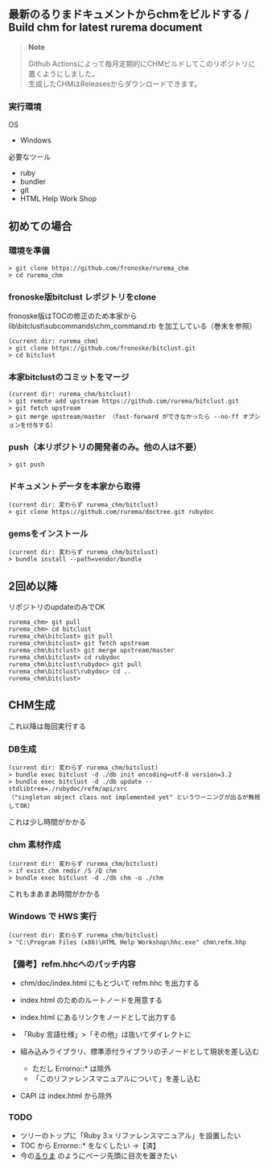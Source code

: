 ## 最新のるりまドキュメントからchmをビルドする / Build chm for latest rurema document

> **Note**
> 
> Github Actionsによって毎月定期的にCHMビルドしてこのリポジトリに置くようにしました。\
> 生成したCHMはReleasesからダウンロードできます。 

### 実行環境
OS
- Windows

必要なツール
- ruby
- bundler
- git
- HTML Help Work Shop

## 初めての場合

### 環境を準備
```
> git clone https://github.com/fronoske/rurema_chm
> cd rurema_chm
```

### fronoske版bitclust レポジトリをclone
fronoske版はTOCの修正のため本家から lib\bitclust\subcommands\chm_command.rb を加工している（巻末を参照）

```
(current dir: rurema_chm)
> git clone https://github.com/fronoske/bitclust.git
> cd bitclust
```

### 本家bitclustのコミットをマージ
```
(current dir: rurema_chm/bitclust)
> git remote add upstream https://github.com/rurema/bitclust.git
> git fetch upstream
> git merge upstream/master （fast-forward ができなかったら --no-ff オプションを付与する）
```

### push（本リポジトリの開発者のみ。他の人は不要）
```
> git push
```

### ドキュメントデータを本家から取得
```
(current dir: 変わらず rurema_chm/bitclust)
> git clone https://github.com/rurema/doctree.git rubydoc
```

### gemsをインストール
```
(current dir: 変わらず rurema_chm/bitclust)
> bundle install --path=vendor/bundle
```

## 2回め以降
リポジトリのupdateのみでOK
```
rurema_chm> git pull
rurema_chm> cd bitclust
rurema_chm\bitclust> git pull
rurema_chm\bitclust> git fetch upstream
rurema_chm\bitclust> git merge upstream/master
rurema_chm\bitclust> cd rubydoc
rurema_chm\bitclust\rubydoc> git pull
rurema_chm\bitclust\rubydoc> cd ..
rurema_chm\bitclust>
```

## CHM生成
これ以降は毎回実行する

### DB生成
```
(current dir: 変わらず rurema_chm/bitclust)
> bundle exec bitclust -d ./db init encoding=utf-8 version=3.2
> bundle exec bitclust -d ./db update --stdlibtree=./rubydoc/refm/api/src
（"singleton object class not implemented yet" というワーニングが出るが無視してOK）
```
これは少し時間がかかる

### chm 素材作成
```
(current dir: 変わらず rurema_chm/bitclust)
> if exist chm rmdir /S /Q chm
> bundle exec bitclust -d ./db chm -o ./chm
```
これもまあまあ時間がかかる

### Windows で HWS 実行
```
(current dir: 変わらず rurema_chm/bitclust)
> "C:\Program Files (x86)\HTML Help Workshop\hhc.exe" chm\refm.hhp
```

### 【備考】refm.hhcへのパッチ内容
- chm/doc/index.html にもとづいて refm.hhc を出力する

- index.html のためのルートノードを用意する
- index.html にあるリンクをノードとして出力する
- 「Ruby 言語仕様」>「その他」は抜いてダイレクトに
- 組み込みライブラリ、標準添付ライブラリの子ノードとして現状を差し込む
  - ただし Errorno::* は除外
  - 「このリファレンスマニュアルについて」を差し込む
- CAPI は index.html から除外

### TODO
- ツリーのトップに「Ruby 3.x リファレンスマニュアル」を設置したい
- TOC から Errorno::* をなくしたい →【済】
- 今の[るりま](https://docs.ruby-lang.org/ja/latest/class/Array.html) のようにページ先頭に目次を置きたい
